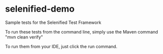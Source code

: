 # selenified-demo
Sample tests for the Selenified Test Framework

To run these tests from the command line, simply use the Maven command "mvn clean verify"

To run them from your IDE, just click the run command. 